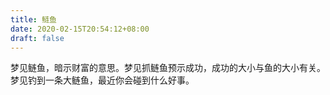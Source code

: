 ```yaml
---
title: 鲢鱼
date: 2020-02-15T20:54:12+08:00
draft: false
---
```


梦见鲢鱼，暗示财富的意思。梦见抓鲢鱼预示成功，成功的大小与鱼的大小有关。梦见钓到一条大鲢鱼，最近你会碰到什么好事。